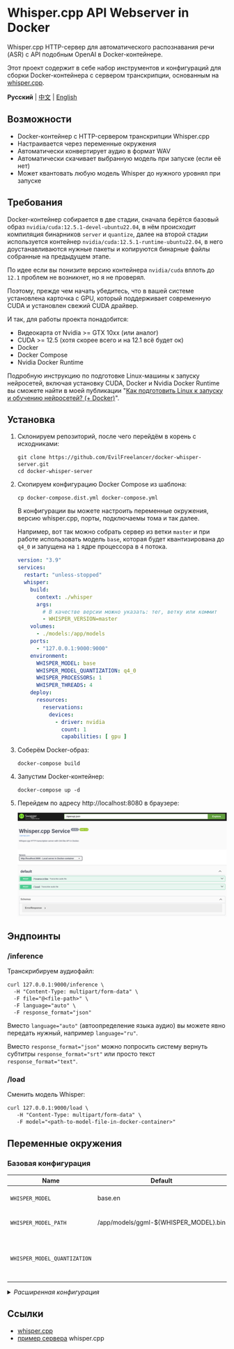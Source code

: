 # Whisper.cpp API Webserver in Docker

Whisper.cpp HTTP-сервер для автоматического распознавания речи (ASR) с API подобным OpenAI в Docker-контейнере.

Этот проект содержит в себе набор инструментов и конфигураций для сборки
Docker-контейнера с сервером транскрипции, основанным
на [whisper.cpp](https://github.com/ggerganov/whisper.cpp/tree/master/examples/server).

**Русский** | [中文](./README.zh.md) | [English](./README.en.md)

## Возможности

- Docker-контейнер с HTTP-сервером транскрипции Whisper.cpp
- Настраивается через переменные окружения
- Автоматически конвертирует аудио в формат WAV
- Автоматически скачивает выбранную модель при запуске (если её нет)
- Может квантовать любую модель Whisper до нужного уровнял при запуске

## Требования

Docker-контейнер собирается в две стадии, сначала берётся базовый
образ `nvidia/cuda:12.5.1-devel-ubuntu22.04`, в нём происходит компиляция бинарников `server` и `quantize`, далее на
второй стадии используется контейнер `nvidia/cuda:12.5.1-runtime-ubuntu22.04`, в него доустанавливаются нужные пакеты и
копируются бинарные файлы собранные на предыдущем этапе.

По идее если вы понизите версию контейнера `nvidia/cuda` вплоть до `12.1` проблем не возникнет, но я не проверял.

Поэтому, прежде чем начать убедитесь, что в вашей системе установлена карточка с GPU, который поддерживает современную
CUDA и установлен свежий CUDA драйвер.

И так, для работы проекта понадобится:

* Видеокарта от Nvidia >= GTX 10xx (или аналог)
* CUDA >= 12.5 (хотя скорее всего и на 12.1 всё будет ок)
* Docker
* Docker Compose
* Nvidia Docker Runtime

Подробную инструкцию по подготовке Linux-машины к запуску нейросетей, включая установку CUDA, Docker и Nvidia Docker
Runtime вы сможете найти в моей публикации
"[Как подготовить Linux к запуску и обучению нейросетей? (+ Docker)](https://dzen.ru/a/ZVt9kRBCTCGlQqyP)".

## Установка

1. Склонируем репозиторий, после чего перейдём в корень с исходниками:

   ```shell
   git clone https://github.com/EvilFreelancer/docker-whisper-server.git
   cd docker-whisper-server

2. Скопируем конфигурацию Docker Compose из шаблона:

   ```shell
   cp docker-compose.dist.yml docker-compose.yml
   ```

   В конфигурации вы можете настроить переменные окружения, версию whisper.cpp, порты, подключаемы тома и так далее.

   Например, вот так можно собрать сервер из ветки `master` и при работе использовать модель `base`, которая
   будет квантизирована до `q4_0` и запущена на `1` ядре процессора в `4` потока.

   ```yaml
   version: "3.9"
   services:
     restart: "unless-stopped"
     whisper:
       build:
         context: ./whisper
         args:
           # В качестве версии можно указать: тег, ветку или коммит
           - WHISPER_VERSION=master
       volumes:
         - ./models:/app/models
       ports:
         - "127.0.0.1:9000:9000"
       environment:
         WHISPER_MODEL: base
         WHISPER_MODEL_QUANTIZATION: q4_0
         WHISPER_PROCESSORS: 1
         WHISPER_THREADS: 4
       deploy:
         resources:
           reservations:
             devices:
               - driver: nvidia
                 count: 1
                 capabilities: [ gpu ]
   ```

3. Соберём Docker-образ:

   ```shell
   docker-compose build
   ```

4. Запустим Docker-контейнер:

   ```shell
   docker-compose up -d
   ```

5. Перейдем по адресу http://localhost:8080 в браузере:

   ![Swagger UI](./assets/swagger.png)

## Эндпоинты

### /inference

Транскрибируем аудиофайл:

```shell
curl 127.0.0.1:9000/inference \
  -H "Content-Type: multipart/form-data" \
  -F file="@<file-path>" \
  -F language="auto" \
  -F response_format="json"
```

Вместо `language="auto"` (автоопределение языка аудио) вы можете явно передать нужный, например `language="ru"`.

Вместо `response_format="json"` можно попросить систему вернуть субтитры `response_format="srt"` или просто текст `response_format="text"`.

### /load

Сменить модель Whisper:

```shell
curl 127.0.0.1:9000/load \
   -H "Content-Type: multipart/form-data" \
   -F model="<path-to-model-file-in-docker-container>"
```

## Переменные окружения

### Базовая конфигурация

| Name                         | Default                               | Description                                                                   |
|------------------------------|---------------------------------------|-------------------------------------------------------------------------------|
| `WHISPER_MODEL`              | base.en                               | Модель Whisper, используемая по умолчанию                                     |
| `WHISPER_MODEL_PATH`         | /app/models/ggml-${WHISPER_MODEL}.bin | Путь к файлу модели Whisper по умолчанию                                      |
| `WHISPER_MODEL_QUANTIZATION` |                                       | Уровень квантования (применяется только если `WHISPER_MODEL_PATH` не изменен) |

<details>
<summary>
<i>Расширенная конфигурация</i>
</summary>

| Name                      | Default    | Description                                            |
|---------------------------|------------|--------------------------------------------------------|
| `WHISPER_THREADS`         | 4          | Количество потоков для инференса                       |
| `WHISPER_PROCESSORS`      | 1          | Количество процессоров для инференса                   |
| `WHISPER_HOST`            | 0.0.0.0    | IP-адрес или имя хоста для привязки сервера            |
| `WHISPER_PORT`            | 9000       | Номер порта для прослушивания                          |
| `WHISPER_INFERENCE_PATH`  | /inference | Путь для всех запросов инференса                       |
| `WHISPER_PUBLIC_PATH`     |            | Путь к публичной папке                                 |
| `WHISPER_REQUEST_PATH`    |            | Путь для всех запросов                                 |
| `WHISPER_OV_E_DEVICE`     | CPU        | Устройство OpenViBE для обработки событий              |
| `WHISPER_OFFSET_T`        | 0          | Временное смещение в миллисекундах                     |
| `WHISPER_OFFSET_N`        | 0          | Количество секунд для смещения                         |
| `WHISPER_DURATION`        | 0          | Длительность аудиофайла в миллисекундах                |
| `WHISPER_MAX_CONTEXT`     | -1         | Максимальный размер контекста для инференса            |
| `WHISPER_MAX_LEN`         | 0          | Максимальная длина выходного текста                    |
| `WHISPER_BEST_OF`         | 2          | Стратегия "лучший из N" для инференса                  |
| `WHISPER_BEAM_SIZE`       | -1         | Размер beam для поиска                                 |
| `WHISPER_AUDIO_CTX`       | 0          | Аудиоконтекст для инференса                            |
| `WHISPER_WORD_THOLD`      | 0.01       | Порог слов для сегментации                             |
| `WHISPER_ENTROPY_THOLD`   | 2.40       | Порог энтропии для сегментации                         |
| `WHISPER_LOGPROB_THOLD`   | -1.00      | Порог логарифма вероятности для сегментации            |
| `WHISPER_LANGUAGE`        | en         | Код языка для перевода или диаризации                  |
| `WHISPER_PROMPT`          |            | Начальный промт                                        |
| `WHISPER_DTW`             |            | Вычислять временные метки на уровне токенов            |
| `WHISPER_CONVERT`         | true       | Конвертировать аудио в WAV, требует ffmpeg на сервере  |
| `WHISPER_SPLIT_ON_WORD`   | false      | Разделить по слову, а не по токену                     |
| `WHISPER_DEBUG_MODE`      | false      | Включить режим отладки                                 |
| `WHISPER_TRANSLATE`       | false      | Перевод с исходного языка на английский                |
| `WHISPER_DIARIZE`         | false      | Диаризация стерео аудио                                |
| `WHISPER_TINYDIARIZE`     | false      | Включить tinydiarize (требует модель tdrz)             |
| `WHISPER_NO_FALLBACK`     | false      | Не использовать temperature fallback при декодировании |
| `WHISPER_PRINT_SPECIAL`   | false      | Печатать специальные токены                            |
| `WHISPER_PRINT_COLORS`    | false      | Печатать цвета                                         |
| `WHISPER_PRINT_REALTIME`  | false      | Печатать вывод в реальном времени                      |
| `WHISPER_PRINT_PROGRESS`  | false      | Печатать прогресс                                      |
| `WHISPER_NO_TIMESTAMPS`   | false      | Не печатать временные метки                            |
| `WHISPER_DETECT_LANGUAGE` | false      | Выйти после автоматического определения языка          |

</details>

## Ссылки

- [whisper.cpp](https://github.com/ggerganov/whisper.cpp)
- [пример сервера](https://github.com/ggerganov/whisper.cpp/tree/master/examples/server) whisper.cpp
